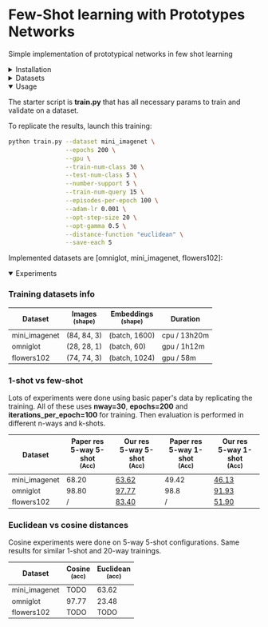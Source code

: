 # Few-Shot learning with Prototypes Networks
Simple implementation of prototypical networks in few shot learning

<details>
<summary>Installation</summary>

Create a conda/virtualenv with all necessary packages:

### Conda

`conda create --name fs-learn --file ./requirements.txt`

`conda activate fs-learn`

### Venv

`python -m pip install virtualenv`

`virtualenv venv-fs-learn`

`source venv/bin/activate`

`python -m pip install ./requirements.txt`

</details>

<details>
<summary>Datasets</summary>

We used 3 main classification datasets:
- **mini_imagenet**: a collection of 100 real-world objects classes as rgb images.
  - total: 60,000
  - splits: 64 train, 16 val, 20 test (according to Vinyals et al)
  - Used in paper
  - ![](docs/images/mini_imagenet_dataset.png)
- **omniglot**: a collection of 1623 classes of handwritted characters. Each image is then rotated 3 more times by 90 degrees.
  - total: 32460 real, plus 4 rotations per image
  - splits: 1032 train, 172 val, 464 test (according to Vinyals et al)
  - Used in paper
  - ![](docs/images/omniglot_dataset.jpg)
- **flowers102**: a collection of 102 real-world flowers classes as rgb images.
  - total: 32460 real, plus 4 rotations per image
  - splits: 64 train, 16 val, 22 test (random seed for splits)
  - **NOT** Used in paper
  - ![](docs/images/flowers102_dataset.png)
</details>

<details open>
<summary>Usage</summary>

The starter script is **train.py** that has all necessary params to train and validate on a dataset.

To replicate the results, launch this training:

```bash
python train.py --dataset mini_imagenet \
                --epochs 200 \
                --gpu \
                --train-num-class 30 \
                --test-num-class 5 \
                --number-support 5 \
                --train-num-query 15 \
                --episodes-per-epoch 100 \
                --adam-lr 0.001 \
                --opt-step-size 20 \
                --opt-gamma 0.5 \
                --distance-function "euclidean" \
                --save-each 5
```

Implemented datasets are [omniglot, mini_imagenet, flowers102]:

</details>

<details open>
<summary>Experiments</summary>

### Training datasets info

| Dataset | Images<br><sup>(shape) | Embeddings<br><sup>(shape) | Duration     |
|---------|------------------------|----------------------------|--|
| mini_imagenet | (84, 84, 3)            | (batch, 1600)              | cpu / 13h20m |
| omniglot | (28, 28, 1)            | (batch, 60)                | gpu / 1h12m  |
| flowers102 | (74, 74, 3)            | (batch, 1024)              | gpu / 58m    |

### 1-shot vs few-shot

Lots of experiments were done using basic paper's data by replicating the training.
All of these uses **nway=30**, **epochs=200** and **iterations_per_epoch=100** for training.
Then evaluation is performed in different n-ways and k-shots.

| Dataset       | Paper res<br>5-way 5-shot<br><sup>(Acc) | Our res<br>5-way 5-shot<br><sup>(Acc)                                                                                       | Paper res<br>5-way 1-shot<br><sup>(Acc) | Our res<br>5-way 1-shot<br><sup>(Acc)                                                                                   |
|---------------|-----------------------------------------|-----------------------------------------------------------------------------------------------------------------------------|-----------------------------------------|-------------------------------------------------------------------------------------------------------------------------|
| mini_imagenet | 68.20                                   | [63.62](https://github.com/fabian57fabian/fewshot-learning-prototypical-networks/results/mini_imagenet/train_5shot.png)     | 49.42                                   | [46.13](https://github.com/fabian57fabian/fewshot-learning-prototypical-networks/results/mini_imagenet/train_1shot.png) |
| omniglot      | 98.80                                   | [97.77](https://github.com/fabian57fabian/fewshot-learning-prototypical-networks/results/omniglot/train_5shot.png)          | 98.8                                    | [91.93](https://github.com/fabian57fabian/fewshot-learning-prototypical-networks/results/omniglot/train_1shot.png)      | 
| flowers102    | /                                       | [83.40](https://github.com/fabian57fabian/fewshot-learning-prototypical-networks/results/flowers102/train_5shot.png) | /                                       | [51.90](https://github.com/fabian57fabian/fewshot-learning-prototypical-networks/results/flowers102/train_1shot.png)    | 

### Euclidean vs cosine distances

Cosine experiments were done on 5-way 5-shot configurations.
Same results for similar 1-shot and 20-way trainings.

| Dataset | Cosine<br><sup>(acc) | Euclidean<br><sup>(acc) |
|---------|----------------------|-------------------------|
| mini_imagenet | TODO                 | 63.62                   |
| omniglot | 97.77                | 23.48                   |
| flowers102 | TODO                 | TODO                    |


</details>